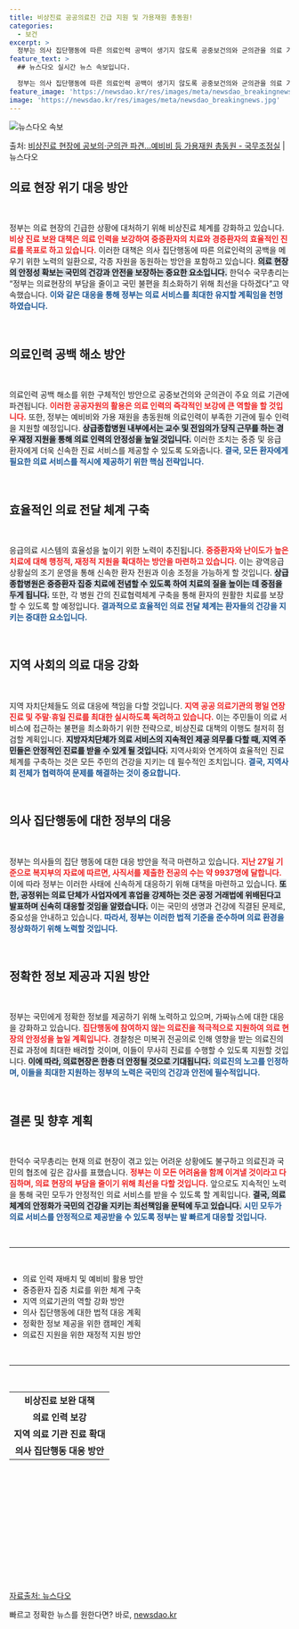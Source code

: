 ```yaml
---
title: 비상진료 공공의료진 긴급 지원 및 가용재원 총동원!
categories:
  - 보건
excerpt: >
  정부는 의사 집단행동에 따른 의료인력 공백이 생기지 않도록 공중보건의와 군의관을 의료 기관에 파견하고, 예비…
feature_text: >
  ## 뉴스다오 실시간 뉴스 속보입니다.

  정부는 의사 집단행동에 따른 의료인력 공백이 생기지 않도록 공중보건의와 군의관을 의료 기관에 파견하고, 예비…
feature_image: 'https://newsdao.kr/res/images/meta/newsdao_breakingnews.jpg'
image: 'https://newsdao.kr/res/images/meta/newsdao_breakingnews.jpg'
---
```


![뉴스다오 속보](https://newsdao.kr/res/images/meta/newsdao_breakingnews.jpg)

<p>출처: <a href="https://newsdao.kr/3264" rel="dofollow">비상진료 현장에 공보의·군의관 파견…예비비 등 가용재원 총동원 - 국무조정실</a> | 뉴스다오</p>

<h2 data-ke-size="size26">의료 현장 위기 대응 방안</h2>
<p data-ke-size="size16">&nbsp;</p>

정부는 의료 현장의 긴급한 상황에 대처하기 위해 비상진료 체계를 강화하고 있습니다. <b><span style="color: #ee2323;">비상 진료 보완 대책은 의료 인력을 보강하여 중증환자의 치료와 경증환자의 효율적인 진료를 목표로 하고 있습니다.</span></b> 이러한 대책은 의사 집단행동에 따른 의료인력의 공백을 메우기 위한 노력의 일환으로, 각종 자원을 동원하는 방안을 포함하고 있습니다. <b><span style="background-color: #21538527;">의료 현장의 안정성 확보는 국민의 건강과 안전을 보장하는 중요한 요소입니다.</span></b> 한덕수 국무총리는 “정부는 의료현장의 부담을 줄이고 국민 불편을 최소화하기 위해 최선을 다하겠다”고 약속했습니다. <b><span style="color: #1a5490;">이와 같은 대응을 통해 정부는 의료 서비스를 최대한 유지할 계획임을 천명하였습니다.</span></b> 

<p data-ke-size="size16">&nbsp;</p>

<h2 data-ke-size="size26">의료인력 공백 해소 방안</h2>
<p data-ke-size="size16">&nbsp;</p>

의료인력 공백 해소를 위한 구체적인 방안으로 공중보건의와 군의관이 주요 의료 기관에 파견됩니다. <b><span style="color: #ee2323;">이러한 공공자원의 활용은 의료 인력의 즉각적인 보강에 큰 역할을 할 것입니다.</span></b> 또한, 정부는 예비비와 가용 재원을 총동원해 의료인력이 부족한 기관에 필수 인력을 지원할 예정입니다. <b><span style="background-color: #21538527;">상급종합병원 내부에서는 교수 및 전임의가 당직 근무를 하는 경우 재정 지원을 통해 의료 인력의 안정성을 높일 것입니다.</span></b> 이러한 조치는 중증 및 응급 환자에게 더욱 신속한 진료 서비스를 제공할 수 있도록 도와줍니다. <b><span style="color: #1a5490;">결국, 모든 환자에게 필요한 의료 서비스를 적시에 제공하기 위한 핵심 전략입니다.</span></b> 

<p data-ke-size="size16">&nbsp;</p>

<h2 data-ke-size="size26">효율적인 의료 전달 체계 구축</h2>
<p data-ke-size="size16">&nbsp;</p>

응급의료 시스템의 효율성을 높이기 위한 노력이 추진됩니다. <b><span style="color: #ee2323;">중증환자와 난이도가 높은 치료에 대해 행정적, 재정적 지원을 확대하는 방안을 마련하고 있습니다.</span></b> 이는 광역응급상황실의 조기 운영을 통해 신속한 환자 전원과 이송 조정을 가능하게 할 것입니다. <b><span style="background-color: #21538527;">상급종합병원은 중증환자 집중 치료에 전념할 수 있도록 하여 치료의 질을 높이는 데 중점을 두게 됩니다.</span></b> 또한, 각 병원 간의 진료협력체계 구축을 통해 환자의 원활한 치료를 보장할 수 있도록 할 예정입니다. <b><span style="color: #1a5490;">결과적으로 효율적인 의료 전달 체계는 환자들의 건강을 지키는 중대한 요소입니다.</span></b>

<p data-ke-size="size16">&nbsp;</p>

<h2 data-ke-size="size26">지역 사회의 의료 대응 강화</h2>
<p data-ke-size="size16">&nbsp;</p>

지역 자치단체들도 의료 대응에 책임을 다할 것입니다. <b><span style="color: #ee2323;">지역 공공 의료기관의 평일 연장진료 및 주말·휴일 진료를 최대한 실시하도록 독려하고 있습니다.</span></b> 이는 주민들이 의료 서비스에 접근하는 불편을 최소화하기 위한 전략으로, 비상진료 대책의 이행도 철저히 점검할 계획입니다. <b><span style="background-color: #21538527;">지방자치단체가 의료 서비스의 지속적인 제공 의무를 다할 때, 지역 주민들은 안정적인 진료를 받을 수 있게 될 것입니다.</span></b> 지역사회와 연계하여 효율적인 진료체계를 구축하는 것은 모든 주민의 건강을 지키는 데 필수적인 조치입니다. <b><span style="color: #1a5490;">결국, 지역사회 전체가 협력하여 문제를 해결하는 것이 중요합니다.</span></b> 

<p data-ke-size="size16">&nbsp;</p>

<h2 data-ke-size="size26">의사 집단행동에 대한 정부의 대응</h2>
<p data-ke-size="size16">&nbsp;</p>

정부는 의사들의 집단 행동에 대한 대응 방안을 적극 마련하고 있습니다. <b><span style="color: #ee2323;">지난 27일 기준으로 복지부의 자료에 따르면, 사직서를 제출한 전공의 수는 약 9937명에 달합니다.</span></b> 이에 따라 정부는 이러한 사태에 신속하게 대응하기 위해 대책을 마련하고 있습니다. <b><span style="background-color: #21538527;">또한, 공정위는 의료 단체가 사업자에게 휴업을 강제하는 것은 공정 거래법에 위배된다고 발표하며 신속히 대응할 것임을 알렸습니다.</span></b> 이는 국민의 생명과 건강에 직결된 문제로, 중요성을 안내하고 있습니다. <b><span style="color: #1a5490;">따라서, 정부는 이러한 법적 기준을 준수하며 의료 환경을 정상화하기 위해 노력할 것입니다.</span></b> 

<p data-ke-size="size16">&nbsp;</p>

<h2 data-ke-size="size26">정확한 정보 제공과 지원 방안</h2>
<p data-ke-size="size16">&nbsp;</p>

정부는 국민에게 정확한 정보를 제공하기 위해 노력하고 있으며, 가짜뉴스에 대한 대응을 강화하고 있습니다. <b><span style="color: #ee2323;">집단행동에 참여하지 않는 의료진을 적극적으로 지원하여 의료 현장의 안정성을 높일 계획입니다.</span></b> 경찰청은 미복귀 전공의로 인해 영향을 받는 의료진의 진료 과정에 최대한 배려할 것이며, 이들이 무사히 진료를 수행할 수 있도록 지원할 것입니다. <b><span style="background-color: #21538527;">이에 따라, 의료현장은 한층 더 안정될 것으로 기대됩니다.</span></b> <b><span style="color: #1a5490;">의료진의 노고를 인정하며, 이들을 최대한 지원하는 정부의 노력은 국민의 건강과 안전에 필수적입니다.</span></b> 

<p data-ke-size="size16">&nbsp;</p>

<h2 data-ke-size="size26">결론 및 향후 계획</h2>
<p data-ke-size="size16">&nbsp;</p>

한덕수 국무총리는 현재 의료 현장이 겪고 있는 어려운 상황에도 불구하고 의료진과 국민의 협조에 깊은 감사를 표했습니다. <b><span style="color: #ee2323;">정부는 이 모든 어려움을 함께 이겨낼 것이라고 다짐하며, 의료 현장의 부담을 줄이기 위해 최선을 다할 것입니다.</span></b> 앞으로도 지속적인 노력을 통해 국민 모두가 안정적인 의료 서비스를 받을 수 있도록 할 계획입니다. <b><span style="background-color: #21538527;">결국, 의료 체계의 안정화가 국민의 건강을 지키는 최선책임을 문턱에 두고 있습니다.</span></b> <b><span style="color: #1a5490;">시민 모두가 의료 서비스를 안정적으로 제공받을 수 있도록 정부는 발 빠르게 대응할 것입니다.</span></b> 

<p data-ke-size="size16">&nbsp;</p>

<hr>
<p data-ke-size="size16">&nbsp;</p>
<ul>
<li>의료 인력 재배치 및 예비비 활용 방안</li>
<li>중증환자 집중 치료를 위한 체계 구축</li>
<li>지역 의료기관의 역할 강화 방안</li>
<li>의사 집단행동에 대한 법적 대응 계획</li>
<li>정확한 정보 제공을 위한 캠페인 계획</li>
<li>의료진 지원을 위한 재정적 지원 방안</li>
</ul>
<p data-ke-size="size16">&nbsp;</p>
<hr>
<p data-ke-size="size16">&nbsp;</p>
<table style="width: 100%;">
<tr>
<td style="text-align: center; height: 17px;"><b>비상진료 보완 대책</b></td>
</tr>
<tr>
<td style="text-align: center; height: 17px;"><b>의료 인력 보강</b></td>
</tr>
<tr>
<td style="text-align: center; height: 17px;"><b>지역 의료 기관 진료 확대</b></td>
</tr>
<tr>
<td style="text-align: center; height: 17px;"><b>의사 집단행동 대응 방안</b></td>
</tr>
</table>
<p data-ke-size="size16">&nbsp;</p>  
<p data-ke-size="size16">&nbsp;</p>
<p data-ke-size="size16">&nbsp;</p>
<p data-ke-size="size16">&nbsp;</p>
<p data-ke-size="size16">&nbsp;</p>  
<p data-ke-size="size16">&nbsp;</p>
<p data-ke-size="size16">&nbsp;</p>
<a href="https://newsdao.kr/3264">자료출처: 뉴스다오</a> 

빠르고 정확한 뉴스를 원한다면? 바로, <a href="https://newsdao.kr" rel="dofollow">newsdao.kr</a>


